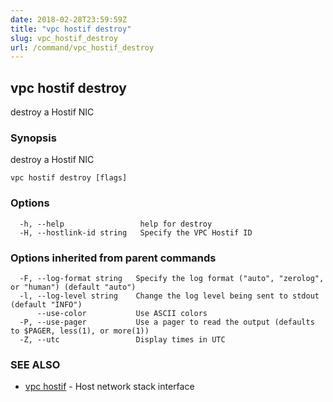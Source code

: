 ```yaml
---
date: 2018-02-28T23:59:59Z
title: "vpc hostif destroy"
slug: vpc_hostif_destroy
url: /command/vpc_hostif_destroy
---
```

## vpc hostif destroy

destroy a Hostif NIC

### Synopsis


destroy a Hostif NIC

```
vpc hostif destroy [flags]
```

### Options

```
  -h, --help                 help for destroy
  -H, --hostlink-id string   Specify the VPC Hostif ID
```

### Options inherited from parent commands

```
  -F, --log-format string   Specify the log format ("auto", "zerolog", or "human") (default "auto")
  -l, --log-level string    Change the log level being sent to stdout (default "INFO")
      --use-color           Use ASCII colors
  -P, --use-pager           Use a pager to read the output (defaults to $PAGER, less(1), or more(1))
  -Z, --utc                 Display times in UTC
```

### SEE ALSO
* [vpc hostif](/command/vpc_hostif)	 - Host network stack interface

